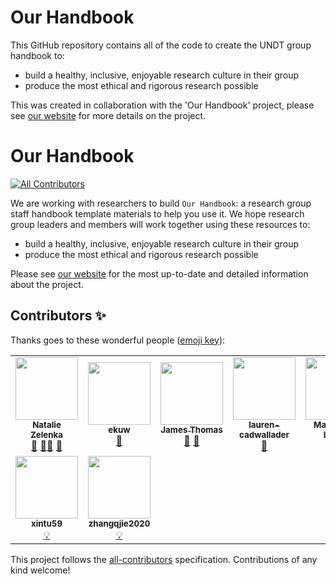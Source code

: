 # Our Handbook
This GitHub repository contains all of the code to create the UNDT group handbook to:
- build a healthy, inclusive, enjoyable research culture in their group 
- produce the most ethical and rigorous research possible

This was created in collaboration with the 'Our Handbook' project, please see [our website](https://very-good-science.github.io/our-handbook) for more details on the project.





# Our Handbook
<!-- ALL-CONTRIBUTORS-BADGE:START - Do not remove or modify this section -->
[![All Contributors](https://img.shields.io/badge/all_contributors-9-orange.svg?style=flat-square)](#contributors-)
<!-- ALL-CONTRIBUTORS-BADGE:END -->

We are working with researchers to build `Our Handbook`: a research group staff handbook template materials to help you use it. 
We hope research group leaders and members will work together using these resources to:
- build a healthy, inclusive, enjoyable research culture in their group 
- produce the most ethical and rigorous research possible

Please see [our website](https://very-good-science.github.io/our-handbook) for the most up-to-date and detailed information about the project.
## Contributors ✨

Thanks goes to these wonderful people ([emoji key](https://allcontributors.org/docs/en/emoji-key)):

<!-- ALL-CONTRIBUTORS-LIST:START - Do not remove or modify this section -->
<!-- prettier-ignore-start -->
<!-- markdownlint-disable -->
<table>
  <tr>
    <td align="center"><a href="https://github.com/NatalieThurlby"><img src="https://avatars.githubusercontent.com/u/17617308?v=4?s=100" width="100px;" alt=""/><br /><sub><b>Natalie Zelenka</b></sub></a><br /><a href="https://github.com/undt-group-handbook/undt-handbook-v1.0/commits?author=NatalieZelenka" title="Documentation">📖</a> <a href="#mentoring-NatalieZelenka" title="Mentoring">🧑‍🏫</a> <a href="https://github.com/undt-group-handbook/undt-handbook-v1.0/pulls?q=is%3Apr+reviewed-by%3ANatalieZelenka" title="Reviewed Pull Requests">👀</a></td>
    <td align="center"><a href="https://github.com/ekuw"><img src="https://avatars.githubusercontent.com/u/76116294?v=4?s=100" width="100px;" alt=""/><br /><sub><b>ekuw</b></sub></a><br /><a href="https://github.com/undt-group-handbook/undt-handbook-v1.0/commits?author=ekuw" title="Documentation">📖</a></td>
    <td align="center"><a href="https://linkedin.com/in/jatonline"><img src="https://avatars.githubusercontent.com/u/48878399?v=4?s=100" width="100px;" alt=""/><br /><sub><b>James Thomas</b></sub></a><br /><a href="https://github.com/undt-group-handbook/undt-handbook-v1.0/commits?author=jatonline" title="Documentation">📖</a> <a href="https://github.com/undt-group-handbook/undt-handbook-v1.0/pulls?q=is%3Apr+reviewed-by%3Ajatonline" title="Reviewed Pull Requests">👀</a></td>
    <td align="center"><a href="https://github.com/lauren-cadwallader"><img src="https://avatars.githubusercontent.com/u/91881263?v=4?s=100" width="100px;" alt=""/><br /><sub><b>lauren-cadwallader</b></sub></a><br /><a href="https://github.com/undt-group-handbook/undt-handbook-v1.0/commits?author=lauren-cadwallader" title="Documentation">📖</a></td>
    <td align="center"><a href="https://github.com/mlagisz"><img src="https://avatars.githubusercontent.com/u/13009327?v=4?s=100" width="100px;" alt=""/><br /><sub><b>Malgorzata Lagisz</b></sub></a><br /><a href="https://github.com/undt-group-handbook/undt-handbook-v1.0/commits?author=mlagisz" title="Documentation">📖</a></td>
    <td align="center"><a href="https://github.com/RichardP1234"><img src="https://avatars.githubusercontent.com/u/42965322?v=4?s=100" width="100px;" alt=""/><br /><sub><b>RichardP1234</b></sub></a><br /><a href="#example-RichardP1234" title="Examples">💡</a> <a href="https://github.com/undt-group-handbook/undt-handbook-v1.0/commits?author=RichardP1234" title="Documentation">📖</a></td>
    <td align="center"><a href="https://github.com/richard-lane"><img src="https://avatars.githubusercontent.com/u/56296326?v=4?s=100" width="100px;" alt=""/><br /><sub><b>richard-lane</b></sub></a><br /><a href="https://github.com/undt-group-handbook/undt-handbook-v1.0/commits?author=richard-lane" title="Documentation">📖</a></td>
  </tr>
  <tr>
    <td align="center"><a href="https://github.com/xintu59"><img src="https://avatars.githubusercontent.com/u/92021576?v=4?s=100" width="100px;" alt=""/><br /><sub><b>xintu59</b></sub></a><br /><a href="#example-xintu59" title="Examples">💡</a></td>
    <td align="center"><a href="https://github.com/zhangqjie2020"><img src="https://avatars.githubusercontent.com/u/68072949?v=4?s=100" width="100px;" alt=""/><br /><sub><b>zhangqjie2020</b></sub></a><br /><a href="#example-zhangqjie2020" title="Examples">💡</a></td>
  </tr>
</table>

<!-- markdownlint-restore -->
<!-- prettier-ignore-end -->

<!-- ALL-CONTRIBUTORS-LIST:END -->

This project follows the [all-contributors](https://github.com/all-contributors/all-contributors) specification. Contributions of any kind welcome!
